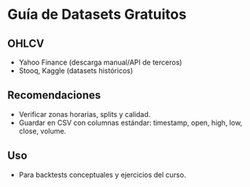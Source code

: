 # Guía de Datasets Gratuitos

## OHLCV
- Yahoo Finance (descarga manual/API de terceros)
- Stooq, Kaggle (datasets históricos)

## Recomendaciones
- Verificar zonas horarias, splits y calidad.
- Guardar en CSV con columnas estándar: timestamp, open, high, low, close, volume.

## Uso
- Para backtests conceptuales y ejercicios del curso.

